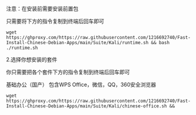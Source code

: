 注意：在安装前需要安装前置包

只需要将下方的指令复制到终端后回车即可

`wget https://ghproxy.com/https://raw.githubusercontent.com/1216692740/Fast-Install-Chinese-Debian-Apps/main/Suite/Kali/runtime.sh && bash ./runtime.sh`

2.选择你想安装的套件

你只需要把各个套件下方的指令复制到终端后回车即可

基础办公（国产） 包含WPS Office，微信，QQ，360安全浏览器

`wget https://ghproxy.com/https://raw.githubusercontent.com/1216692740/Fast-Install-Chinese-Debian-Apps/main/Suite/Kali/chinese-office.sh && `